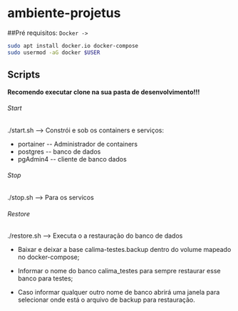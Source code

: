 # ambiente-projetus

##Pré requisitos:
`Docker ->` 
```sh 
sudo apt install docker.io docker-compose
sudo usermod -aG docker $USER
```

## Scripts

**Recomendo executar clone na sua pasta de desenvolvimento!!!**

###### Start
./start.sh  --> Constrói e sob os containers e serviços:
  * portainer -- Administrador de containers
  * postgres  -- banco de dados
  * pgAdmin4  -- cliente de banco dados

###### Stop  
./stop.sh --> Para os servicos

###### Restore
./restore.sh --> Executa o a restauração do banco de dados
  * Baixar e deixar a base calima-testes.backup dentro do volume mapeado no docker-compose;
  * Informar o nome do banco calima_testes para sempre restaurar esse banco para testes;
  
  * Caso informar qualquer outro nome de banco abrirá uma janela para selecionar onde está o arquivo de backup para restauração.
